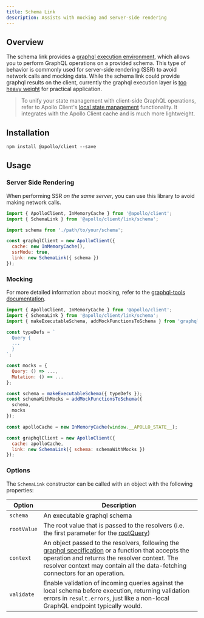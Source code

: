 ```yaml
---
title: Schema Link
description: Assists with mocking and server-side rendering
---
```


## Overview

The schema link provides a [graphql execution environment](http://graphql.org/graphql-js/graphql/#graphql), which allows you to perform GraphQL operations on a provided schema. This type of behavior is commonly used for server-side rendering (SSR) to avoid network calls and mocking data. While the schema link could provide graphql results on the client, currently the graphql execution layer is [too heavy weight](https://bundlephobia.com/result?p=graphql) for practical application.

> To unify your state management with client-side GraphQL operations, refer to Apollo Client's [local state management](../../local-state/local-state-management/) functionality. It integrates with the Apollo Client cache and is much more lightweight.

## Installation

`npm install @apollo/client --save`

## Usage

### Server Side Rendering

When performing SSR _on the same server_, you can use this library to avoid making network calls.

```js
import { ApolloClient, InMemoryCache } from '@apollo/client';
import { SchemaLink } from '@apollo/client/link/schema';

import schema from './path/to/your/schema';

const graphqlClient = new ApolloClient({
  cache: new InMemoryCache(),
  ssrMode: true,
  link: new SchemaLink({ schema })
});
```

### Mocking

For more detailed information about mocking, refer to the [graphql-tools documentation](https://www.graphql-tools.com/docs/graphql-tools/mocking).

```js
import { ApolloClient, InMemoryCache } from '@apollo/client';
import { SchemaLink } from '@apollo/client/link/schema';
import { makeExecutableSchema, addMockFunctionsToSchema } from 'graphql-tools';

const typeDefs = `
  Query {
  ...
  }
`;

const mocks = {
  Query: () => ...,
  Mutation: () => ...
};

const schema = makeExecutableSchema({ typeDefs });
const schemaWithMocks = addMockFunctionsToSchema({
  schema,
  mocks
});

const apolloCache = new InMemoryCache(window.__APOLLO_STATE__);

const graphqlClient = new ApolloClient({
  cache: apolloCache,
  link: new SchemaLink({ schema: schemaWithMocks })
});
```

### Options

The `SchemaLink` constructor can be called with an object with the following properties:

| Option | Description |
| - | - |
| `schema` | An executable graphql schema |
| `rootValue` | The root value that is passed to the resolvers (i.e. the first parameter for the [rootQuery](http://graphql.org/learn/execution/#root-fields-resolvers)) |
| `context` | An object passed to the resolvers, following the [graphql specification](http://graphql.org/learn/execution/#root-fields-resolvers) or a function that accepts the operation and returns the resolver context. The resolver context may contain all the data-fetching connectors for an operation. |
| `validate` | Enable validation of incoming queries against the local schema before execution, returning validation errors in `result.errors`, just like a non-local GraphQL endpoint typically would. |
